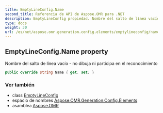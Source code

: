 ```yaml
---
title: EmptyLineConfig.Name
second_title: Referencia de API de Aspose.OMR para .NET
description: EmptyLineConfig propiedad. Nombre del salto de línea vacío  no dibuja ni participa en el reconocimiento
type: docs
weight: 30
url: /es/net/aspose.omr.generation.config.elements/emptylineconfig/name/
---
```

## EmptyLineConfig.Name property

Nombre del salto de línea vacío - no dibuja ni participa en el reconocimiento

```csharp
public override string Name { get; set; }
```

### Ver también

* class [EmptyLineConfig](../)
* espacio de nombres [Aspose.OMR.Generation.Config.Elements](../../emptylineconfig/)
* asamblea [Aspose.OMR](../../../)


